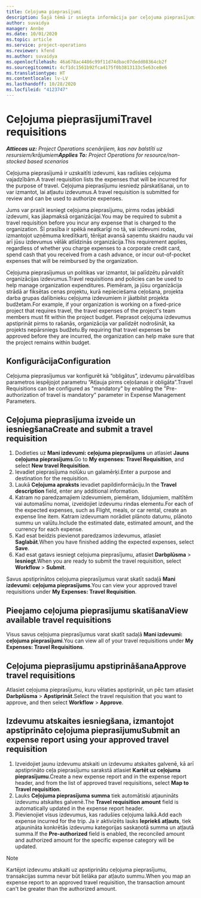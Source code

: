 ```yaml
---
title: Ceļojuma pieprasījumi
description: Šajā tēmā ir sniegta informācija par ceļojuma pieprasījumiem.
author: suvaidya
manager: Annbe
ms.date: 10/01/2020
ms.topic: article
ms.service: project-operations
ms.reviewer: kfend
ms.author: suvaidya
ms.openlocfilehash: 46a678ac4486c99f11d74dbac07dedd08364cb2f
ms.sourcegitcommit: 4cf1dc1561b92fca4175f0b3813133c5e63ce8e6
ms.translationtype: HT
ms.contentlocale: lv-LV
ms.lasthandoff: 10/28/2020
ms.locfileid: "4123747"
---
```

# <a name="travel-requisitions"></a><span data-ttu-id="564a2-103">Ceļojuma pieprasījumi</span><span class="sxs-lookup"><span data-stu-id="564a2-103">Travel requisitions</span></span>

<span data-ttu-id="564a2-104">_**Attiecas uz:** Project Operations scenārijiem, kas nav balstīti uz resursiem/krājumiem_</span><span class="sxs-lookup"><span data-stu-id="564a2-104">_**Applies To:** Project Operations for resource/non-stocked based scenarios_</span></span>

<span data-ttu-id="564a2-105">Ceļojuma pieprasījumā ir uzskaitīti izdevumi, kas radīsies ceļojuma vajadzībām.</span><span class="sxs-lookup"><span data-stu-id="564a2-105">A travel requisition lists the expenses that will be incurred for the purpose of travel.</span></span> <span data-ttu-id="564a2-106">Ceļojuma pieprasījumu iesniedz pārskatīšanai, un to var izmantot, lai atļautu izdevumus.</span><span class="sxs-lookup"><span data-stu-id="564a2-106">A travel requisition is submitted for review and can be used to authorize expenses.</span></span>

<span data-ttu-id="564a2-107">Jums var prasīt iesniegt ceļojuma pieprasījumu, pirms rodas jebkādi izdevumi, kas jāapmaksā organizācijai.</span><span class="sxs-lookup"><span data-stu-id="564a2-107">You may be required to submit a travel requisition before you incur any expense that is charged to the organization.</span></span> <span data-ttu-id="564a2-108">Šī prasība ir spēkā neatkarīgi no tā, vai izdevumi rodas, izmantojot uzņēmuma kredītkarti, tērējat avansā saņemtu skaidru naudu vai arī jūsu izdevumus vēlāk atlīdzinās organizācija.</span><span class="sxs-lookup"><span data-stu-id="564a2-108">This requirement applies, regardless of whether you charge expenses to a corporate credit card, spend cash that you received from a cash advance, or incur out-of-pocket expenses that will be reimbursed by the organization.</span></span>

<span data-ttu-id="564a2-109">Ceļojuma pieprasījumus un politikas var izmantot, lai palīdzētu pārvaldīt organizācijas izdevumus.</span><span class="sxs-lookup"><span data-stu-id="564a2-109">Travel requisitions and policies can be used to help manage organization expenditures.</span></span> <span data-ttu-id="564a2-110">Piemēram, ja jūsu organizācija strādā ar fiksētas cenas projektu, kurā nepieciešama ceļošana, projekta darba grupas dalībnieku ceļojuma izdevumiem ir jāatbilst projekta budžetam.</span><span class="sxs-lookup"><span data-stu-id="564a2-110">For example, if your organization is working on a fixed-price project that requires travel, the travel expenses of the project's team members must fit within the project budget.</span></span> <span data-ttu-id="564a2-111">Pieprasot ceļojuma izdevumus apstiprināt pirms to rašanās, organizācija var palīdzēt nodrošināt, ka projekts nepārsniegs budžetu.</span><span class="sxs-lookup"><span data-stu-id="564a2-111">By requiring that travel expenses be approved before they are incurred, the organization can help make sure that the project remains within budget.</span></span>

## <a name="configuration"></a><span data-ttu-id="564a2-112">Konfigurācija</span><span class="sxs-lookup"><span data-stu-id="564a2-112">Configuration</span></span> 

<span data-ttu-id="564a2-113">Ceļojuma pieprasījumus var konfigurēt kā “obligātus”, izdevumu pārvaldības parametros iespējojot parametru “Atļauja pirms ceļošanas ir obligāta”.</span><span class="sxs-lookup"><span data-stu-id="564a2-113">Travel Requisitions can be configured as "mandatory" by enabling the "Pre-authorization of travel is mandatory" parameter in Expense Management Parameters.</span></span> 

## <a name="create-and-submit-a-travel-requisition"></a><span data-ttu-id="564a2-114">Ceļojuma pieprasījuma izveide un iesniegšana</span><span class="sxs-lookup"><span data-stu-id="564a2-114">Create and submit a travel requisition</span></span>

1. <span data-ttu-id="564a2-115">Dodieties uz **Mani izdevumi: ceļojuma pieprasījums** un atlasiet **Jauns ceļojuma pieprasījums**.</span><span class="sxs-lookup"><span data-stu-id="564a2-115">Go to **My expenses: Travel Requisition**, and select **New travel Requisition**.</span></span>
2. <span data-ttu-id="564a2-116">Ievadiet pieprasījuma nolūku un galamērķi.</span><span class="sxs-lookup"><span data-stu-id="564a2-116">Enter a purpose and destination for the requisition.</span></span>
3. <span data-ttu-id="564a2-117">Laukā **Ceļojuma apraksts** ievadiet papildinformāciju.</span><span class="sxs-lookup"><span data-stu-id="564a2-117">In the  **Travel description** field, enter any additional information.</span></span> 
4. <span data-ttu-id="564a2-118">Katram no paredzamajiem izdevumiem, piemēram, lidojumiem, maltītēm vai automašīnu nomai, izveidojiet izdevumu rindas elementu.</span><span class="sxs-lookup"><span data-stu-id="564a2-118">For each of the expected expenses, such as Flight, meals, or car rental, create an expense line item.</span></span> <span data-ttu-id="564a2-119">Katram izdevumam norādiet plānoto datumu, plānoto summu un valūtu.</span><span class="sxs-lookup"><span data-stu-id="564a2-119">Include the estimated date, estimated amount, and the currency for each expense.</span></span> 
5. <span data-ttu-id="564a2-120">Kad esat beidzis pievienot paredzamos izdevumus, atlasiet **Saglabāt**.</span><span class="sxs-lookup"><span data-stu-id="564a2-120">When you have finished adding the expected expenses, select **Save**.</span></span>
6. <span data-ttu-id="564a2-121">Kad esat gatavs iesniegt ceļojuma pieprasījumu, atlasiet **Darbplūsma** > **Iesniegt**.</span><span class="sxs-lookup"><span data-stu-id="564a2-121">When you are ready to submit the travel requisition, select **Workflow** > **Submit**.</span></span>

<span data-ttu-id="564a2-122">Savus apstiprinātos ceļojuma pieprasījumus varat skatīt sadaļā **Mani izdevumi: ceļojuma pieprasījums**.</span><span class="sxs-lookup"><span data-stu-id="564a2-122">You can view your approved travel requisitions under **My Expenses: Travel Requisition**.</span></span> 

## <a name="view-available-travel-requisitions"></a><span data-ttu-id="564a2-123">Pieejamo ceļojuma pieprasījumu skatīšana</span><span class="sxs-lookup"><span data-stu-id="564a2-123">View available travel requisitions</span></span>

<span data-ttu-id="564a2-124">Visus savus ceļojuma pieprasījumus varat skatīt sadaļā **Mani izdevumi: ceļojuma pieprasījumi**.</span><span class="sxs-lookup"><span data-stu-id="564a2-124">You can view all of your travel requisitions under **My Expenses: Travel Requisitions**.</span></span>

## <a name="approve-travel-requisitions"></a><span data-ttu-id="564a2-125">Ceļojuma pieprasījumu apstiprināšana</span><span class="sxs-lookup"><span data-stu-id="564a2-125">Approve travel requisitions</span></span>

<span data-ttu-id="564a2-126">Atlasiet ceļojuma pieprasījumu, kuru vēlaties apstiprināt, un pēc tam atlasiet **Darbplūsma** > **Apstiprināt**.</span><span class="sxs-lookup"><span data-stu-id="564a2-126">Select the travel requisition that you want to approve, and then select **Workflow** > **Approve**.</span></span>  

## <a name="submit-an-expense-report-using-your-approved-travel-requisition"></a><span data-ttu-id="564a2-127">Izdevumu atskaites iesniegšana, izmantojot apstiprināto ceļojuma pieprasījumu</span><span class="sxs-lookup"><span data-stu-id="564a2-127">Submit an expense report using your approved travel requisition</span></span>

1. <span data-ttu-id="564a2-128">Izveidojiet jaunu izdevumu atskaiti un izdevumu atskaites galvenē, kā arī apstiprināto ceļa pieprasījumu sarakstā atlasiet **Kartēt uz ceļojuma pieprasījumu**.</span><span class="sxs-lookup"><span data-stu-id="564a2-128">Create a new expense report and in the expense report header, and from the list of approved travel requisitions, select **Map to Travel requisition**.</span></span>
2. <span data-ttu-id="564a2-129">Lauks **Ceļojuma pieprasījuma summa** tiek automātiski atjaunināts izdevumu atskaites galvenē.</span><span class="sxs-lookup"><span data-stu-id="564a2-129">The **Travel requisition amount** field is automatically updated in the expense report header.</span></span>
3. <span data-ttu-id="564a2-130">Pievienojiet visus izdevumus, kas radušies ceļojuma laikā.</span><span class="sxs-lookup"><span data-stu-id="564a2-130">Add each expense incurred for the trip.</span></span> <span data-ttu-id="564a2-131">Ja ir aktivizēts lauks **Iepriekš atļauts**, tiek atjaunināta konkrētās izdevumu kategorijas saskaņotā summa un atļautā summa.</span><span class="sxs-lookup"><span data-stu-id="564a2-131">If the **Pre-authorized** field is enabled, the reconciled amount and authorized amount for the specific expense category will be updated.</span></span>

> [!NOTE]
> <span data-ttu-id="564a2-132">Kartējot izdevumu atskaiti uz apstiprinātu ceļojuma pieprasījumu, transakcijas summa nevar būt lielāka par atļauto summu.</span><span class="sxs-lookup"><span data-stu-id="564a2-132">When you map an expense report to an approved travel requisition, the transaction amount can't be greater than the authorized amount.</span></span> 
